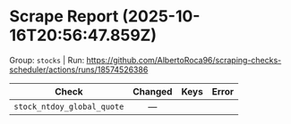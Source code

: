 # Scrape Report (2025-10-16T20:56:47.859Z)

Group: `stocks`  |  Run: https://github.com/AlbertoRoca96/scraping-checks-scheduler/actions/runs/18574526386

| Check | Changed | Keys | Error |
|---|:---:|:--|:--|
| `stock_ntdoy_global_quote` | — |  |  |
